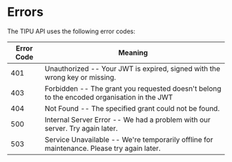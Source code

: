 # Errors

The TIPU API uses the following error codes:

| Error Code | Meaning                                                                                    |
| ---------- | ------------------------------------------------------------------------------------------ |
| 401        | Unauthorized -- Your JWT is expired, signed with the wrong key or missing.                 |
| 403        | Forbidden -- The grant you requested doesn't belong to the encoded organisation in the JWT |
| 404        | Not Found -- The specified grant could not be found.                                       |
| 500        | Internal Server Error -- We had a problem with our server. Try again later.                |
| 503        | Service Unavailable -- We're temporarily offline for maintenance. Please try again later.  |
